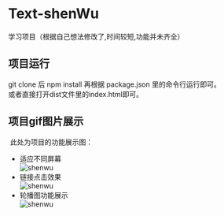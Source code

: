 # Text-shenWu
学习项目（根据自己想法修改了,时间较短,功能并未齐全）
## 项目运行
  git clone 后 npm install 再根据 package.json 里的命令行运行即可。<br>
  或者直接打开dist文件里的index.html即可。 
## 项目gif图片展示
  此处为项目的功能展示图：<br>
* 适应不同屏幕<br>
![shenwu](https://github.com/linyuang/Text-shenWu/raw/master/gif/differentSize.gif "在不同大小浏览器中的展示效果")<br>
* 链接点击效果<br>
![shenwu](https://github.com/linyuang/Text-shenWu/raw/master/gif/click.gif "链接点击效果图")<br>
* 轮播图功能展示<br>
![shenwu](https://github.com/linyuang/Text-shenWu/raw/master/gif/slidePic.gif "轮播图效果")<br>
